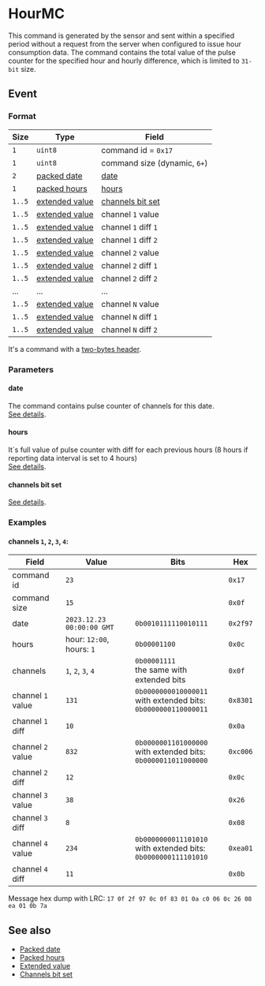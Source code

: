 # HourMC

This command is generated by the sensor and sent within a specified period without a request from the server when configured to issue hour consumption data.
The command contains the total value of the pulse counter for the specified hour and hourly difference, which is limited to `31-bit` size.


## Event

### Format

| Size   | Type                                            | Field                                                         |
| ------ | ----------------------------------------------- | ------------------------------------------------------------- |
| `1`    | `uint8`                                         | command id = `0x17`                                           |
| `1`    | `uint8`                                         | command size (dynamic, `6+`)                                  |
| `2`    | [packed date](../../types.md#packed-date)       | [date](#date)                                                 |
| `1`    | [packed hours](../../types.md#packed-hours)     | [hours](#hours)                                               |
| `1..5` | [extended value](../../types.md#extended-value) | [channels bit set](../../parameter-types.md#channels-bit-set) |
| `1..5` | [extended value](../../types.md#extended-value) | channel `1` value                                             |
| `1..5` | [extended value](../../types.md#extended-value) | channel `1` diff `1`                                          |
| `1..5` | [extended value](../../types.md#extended-value) | channel `1` diff `2`                                          |
| `1..5` | [extended value](../../types.md#extended-value) | channel `2` value                                             |
| `1..5` | [extended value](../../types.md#extended-value) | channel `2` diff `1`                                          |
| `1..5` | [extended value](../../types.md#extended-value) | channel `2` diff `2`                                          |
| ...    | ...                                             | ...                                                           |
| `1..5` | [extended value](../../types.md#extended-value) | channel `N` value                                             |
| `1..5` | [extended value](../../types.md#extended-value) | channel `N` diff `1`                                          |
| `1..5` | [extended value](../../types.md#extended-value) | channel `N` diff `2`                                          |

It's a command with a [two-bytes header](../../message.md#command-with-a-two-bytes-header).

### Parameters

#### **date**

The command contains pulse counter of channels for this date.
<br/>
[See details](../../types.md#packed-date).

#### **hours**

It`s full value of pulse counter with diff for each previous hours (8 hours if reporting data interval is set to 4 hours)
<br/>
[See details](../../types.md#packed-hours).

#### **channels bit set**

[See details](../../parameter-types.md#channels-bit-set).

### Examples

#### channels `1`, `2`, `3`, `4`:

| Field             | Value                     | Bits                                                                      | Hex      |
| ----------------- | ------------------------- | ------------------------------------------------------------------------- | -------- |
| command id        | `23`                      |                                                                           | `0x17`   |
| command size      | `15`                      |                                                                           | `0x0f`   |
| date              | `2023.12.23 00:00:00 GMT` | `0b0010111110010111`                                                      | `0x2f97` |
| hours             | hour: `12:00`, hours: `1` | `0b00001100`                                                              | `0x0c`   |
| channels          | `1`, `2`, `3`, `4`        | `0b00001111` <br/> the same with extended bits                            | `0x0f`   |
| channel `1` value | `131`                     | `0b0000000010000011` <br/> with extended bits: <br/> `0b0000000110000011` | `0x8301` |
| channel `1` diff  | `10`                      |                                                                           | `0x0a`   |
| channel `2` value | `832`                     | `0b0000001101000000` <br/> with extended bits: <br/> `0b0000011011000000` | `0xc006` |
| channel `2` diff  | `12`                      |                                                                           | `0x0c`   |
| channel `3` value | `38`                      |                                                                           | `0x26`   |
| channel `3` diff  | `8`                       |                                                                           | `0x08`   |
| channel `4` value | `234`                     | `0b0000000011101010` <br/> with extended bits: <br/> `0b0000000111101010` | `0xea01` |
| channel `4` diff  | `11`                      |                                                                           | `0x0b`   |

Message hex dump with LRC: `17 0f 2f 97 0c 0f 83 01 0a c0 06 0c 26 08 ea 01 0b 7a`


## See also

* [Packed date](../../types.md#packed-date)
* [Packed hours](../../types.md#packed-hours)
* [Extended value](../../types.md#extended-value)
* [Channels bit set](../../parameter-types.md#channels-bit-set)
